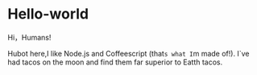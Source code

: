 # Hello-world

Hi，Humans!

Hubot here,I like Node.js and Coffeescript (that`s what I`m made of!).
I`ve had tacos on the moon and find them far superior to Eatth tacos.
